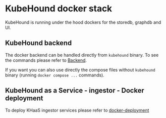 # KubeHound docker stack

KubeHound is running under the hood dockers for the storedb, graphdb and UI.

## KubeHound backend

The docker backend can be handled directly from `kubehound` binary. To see the commands please refer to [Backend](https://kubehound.io/user-guide/common-operations/#backend).

If you want you can also use directly the compose files without `kubehound` binary (running `docker compose ...` commands).

## KubeHound as a Service - ingestor - Docker deployment

To deploy KHaaS ingestor services please refer to [docker-deployment](https://kubehound.io/user-guide/khaas-101/#docker-deployment)